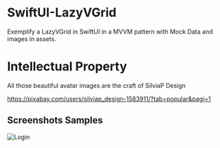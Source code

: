 # SwiftUI-LazyVGrid
Exemplify a LazyVGrid in SwiftUI in a MVVM pattern with Mock Data and images in assets.

# Intellectual Property
All those beautiful avatar images are the craft of SilviaP Design

https://pixabay.com/users/silviap_design-1583911/?tab=popular&pagi=1

## Screenshots Samples
![Login](/Screenshots/MainGridViewiPhone12Pro.png.png)

